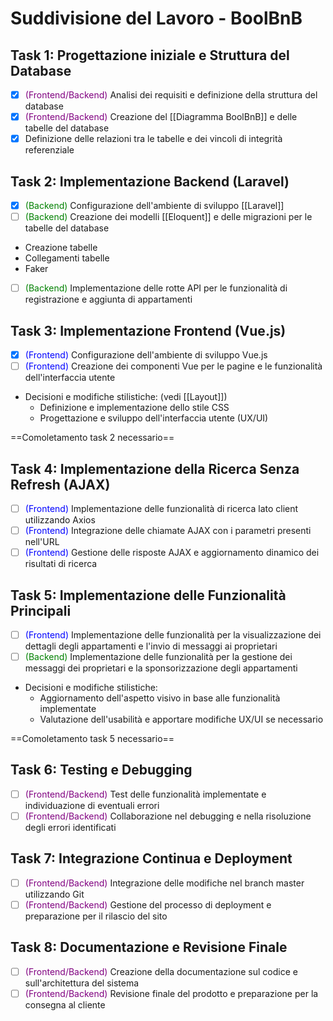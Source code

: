 
# Suddivisione del Lavoro - BoolBnB

##  Task 1: Progettazione iniziale e Struttura del Database
- [x] <span style="color:purple">(Frontend/Backend)</span> Analisi dei requisiti e definizione della struttura del database
- [x] <span style="color:purple">(Frontend/Backend)</span> Creazione del [[Diagramma BoolBnB]] e delle tabelle del database
- [x] Definizione delle relazioni tra le tabelle e dei vincoli di integrità referenziale 

## Task 2: Implementazione Backend (Laravel)
- [x]  <span style="color:green">(Backend)</span> Configurazione dell'ambiente di sviluppo [[Laravel]] 
- [ ]  <span style="color:green">(Backend)</span> Creazione dei modelli [[Eloquent]] e delle migrazioni per le tabelle del database
 - Creazione tabelle 
 - Collegamenti tabelle
 - Faker 
- [ ]  <span style="color:green">(Backend)</span> Implementazione delle rotte API per le funzionalità di registrazione e aggiunta di appartamenti

## Task 3: Implementazione Frontend (Vue.js)
- [x]  <span style="color:blue">(Frontend)</span> Configurazione dell'ambiente di sviluppo Vue.js
- [ ]  <span style="color:blue">(Frontend)</span> Creazione dei componenti Vue per le pagine e le funzionalità dell'interfaccia utente

- Decisioni e modifiche stilistiche: (vedi [[Layout]])
  - Definizione e implementazione dello stile CSS
  - Progettazione e sviluppo dell'interfaccia utente (UX/UI)
  

==Comoletamento task 2 necessario==

## Task 4: Implementazione della Ricerca Senza Refresh (AJAX)
- [ ]  <span style="color:blue">(Frontend)</span> Implementazione delle funzionalità di ricerca lato client utilizzando Axios
- [ ]  <span style="color:blue">(Frontend)</span> Integrazione delle chiamate AJAX con i parametri presenti nell'URL
- [ ]  <span style="color:blue">(Frontend)</span> Gestione delle risposte AJAX e aggiornamento dinamico dei risultati di ricerca

## Task 5: Implementazione delle Funzionalità Principali
- [ ]  <span style="color:blue">(Frontend)</span> Implementazione delle funzionalità per la visualizzazione dei dettagli degli appartamenti e l'invio di messaggi ai proprietari
- [ ]  <span style="color:green">(Backend)</span> Implementazione delle funzionalità per la gestione dei messaggi dei proprietari e la sponsorizzazione degli appartamenti

- Decisioni e modifiche stilistiche:
  - Aggiornamento dell'aspetto visivo in base alle funzionalità implementate
  - Valutazione dell'usabilità e apportare modifiche UX/UI se necessario

==Comoletamento task 5 necessario==

## Task 6: Testing e Debugging
- [ ]  <span style="color:purple">(Frontend/Backend)</span> Test delle funzionalità implementate e individuazione di eventuali errori
- [ ]  <span style="color:purple">(Frontend/Backend)</span> Collaborazione nel debugging e nella risoluzione degli errori identificati

## Task 7: Integrazione Continua e Deployment
- [ ]  <span style="color:purple">(Frontend/Backend)</span> Integrazione delle modifiche nel branch master utilizzando Git
- [ ]  <span style="color:purple">(Frontend/Backend)</span> Gestione del processo di deployment e preparazione per il rilascio del sito

## Task 8: Documentazione e Revisione Finale
- [ ]  <span style="color:purple">(Frontend/Backend)</span> Creazione della documentazione sul codice e sull'architettura del sistema
- [ ]  <span style="color:purple">(Frontend/Backend)</span> Revisione finale del prodotto e preparazione per la consegna al cliente
```
